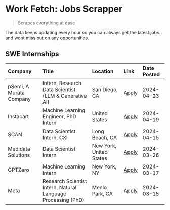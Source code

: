 # Work Fetch: Jobs Scrapper
> Scrapes everything at ease

The data keeps updating every hour so you can always get the latest jobs and wont miss out on any opportunities.

## SWE Internships
<!--START_SECTION:workfetch-->
| Company                 | Title                                                        | Location                | Link                                                                                                                                                                                                                                                                         | Date Posted   |
|:------------------------|:-------------------------------------------------------------|:------------------------|:-----------------------------------------------------------------------------------------------------------------------------------------------------------------------------------------------------------------------------------------------------------------------------|:--------------|
| pSemi, A Murata Company | Intern, Research Data Scientist (LLM & Generative AI)        | San Diego, CA           | [Apply](https://www.linkedin.com/jobs/view/intern-research-data-scientist-llm-generative-ai-at-psemi-a-murata-company-3887074168?position=4&pageNum=0&refId=nXC5tbHSDwmuEw45iz9hDQ%3D%3D&trackingId=WSjzMFBED%2BbozKd70TtNhA%3D%3D&trk=public_jobs_jserp-result_search-card) | 2024-04-23    |
| Instacart               | Machine Learning Engineer, PhD Intern                        | United States           | [Apply](https://www.linkedin.com/jobs/view/machine-learning-engineer-phd-intern-at-instacart-3901991739?position=2&pageNum=0&refId=nXC5tbHSDwmuEw45iz9hDQ%3D%3D&trackingId=8EcgeM4xUSfDbGe831wVtQ%3D%3D&trk=public_jobs_jserp-result_search-card)                            | 2024-04-19    |
| SCAN                    | Data Scientist Intern, CXI                                   | Long Beach, CA          | [Apply](https://www.linkedin.com/jobs/view/data-scientist-intern-cxi-at-scan-3899690492?position=9&pageNum=0&refId=nXC5tbHSDwmuEw45iz9hDQ%3D%3D&trackingId=d%2FCOCcAFcoqgtG8JpQffAw%3D%3D&trk=public_jobs_jserp-result_search-card)                                          | 2024-04-15    |
| Medidata Solutions      | Data Scientist Intern                                        | New York, United States | [Apply](https://www.linkedin.com/jobs/view/data-scientist-intern-at-medidata-solutions-3810253704?position=8&pageNum=0&refId=nXC5tbHSDwmuEw45iz9hDQ%3D%3D&trackingId=033EZnLfxnsWg1NInBUS7Q%3D%3D&trk=public_jobs_jserp-result_search-card)                                  | 2024-03-26    |
| GPTZero                 | Machine Learning Intern                                      | New York, NY            | [Apply](https://www.linkedin.com/jobs/view/machine-learning-intern-at-gptzero-3860723963?position=7&pageNum=0&refId=nXC5tbHSDwmuEw45iz9hDQ%3D%3D&trackingId=SkxlHSmh0A5tIrIR6Jmq4Q%3D%3D&trk=public_jobs_jserp-result_search-card)                                           | 2024-03-17    |
| Meta                    | Research Scientist Intern, Natural Language Processing (PhD) | Menlo Park, CA          | [Apply](https://www.linkedin.com/jobs/view/research-scientist-intern-natural-language-processing-phd-at-meta-3858718375?position=10&pageNum=0&refId=nXC5tbHSDwmuEw45iz9hDQ%3D%3D&trackingId=DRtfOH4mOINhmfLbqtn%2FZQ%3D%3D&trk=public_jobs_jserp-result_search-card)         | 2024-03-15    |
<!--END_SECTION:workfetch-->
